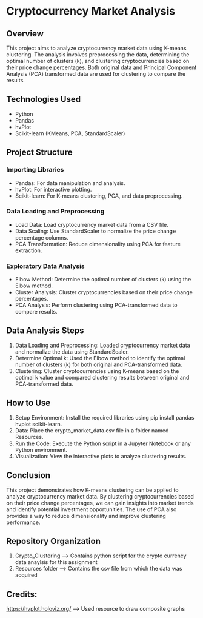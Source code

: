 # Cryptocurrency Market Analysis

## Overview
This project aims to analyze cryptocurrency market data using K-means clustering. The analysis involves preprocessing the data, determining the optimal number of clusters (k), and clustering cryptocurrencies based on their price change percentages. Both original data and Principal Component Analysis (PCA) transformed data are used for clustering to compare the results.

## Technologies Used
* Python
* Pandas
* hvPlot
* Scikit-learn (KMeans, PCA, StandardScaler)

## Project Structure
### Importing Libraries
* Pandas: For data manipulation and analysis.
* hvPlot: For interactive plotting.
* Scikit-learn: For K-means clustering, PCA, and data preprocessing.
### Data Loading and Preprocessing
* Load Data: Load cryptocurrency market data from a CSV file.
* Data Scaling: Use StandardScaler to normalize the price change percentage columns.
* PCA Transformation: Reduce dimensionality using PCA for feature extraction.
### Exploratory Data Analysis
* Elbow Method: Determine the optimal number of clusters (k) using the Elbow method.
* Cluster Analysis: Cluster cryptocurrencies based on their price change percentages.
* PCA Analysis: Perform clustering using PCA-transformed data to compare results.

## Data Analysis Steps
1.  Data Loading and Preprocessing: Loaded cryptocurrency market data and normalize the data using StandardScaler.
2. Determine Optimal k: Used the Elbow method to identify the optimal number of clusters (k) for both original and PCA-transformed data.
3. Clustering: Cluster cryptocurrencies using K-means based on the optimal k value and compared clustering results between original and PCA-transformed data.

## How to Use
1. Setup Environment: Install the required libraries using pip install pandas hvplot scikit-learn.
2. Data: Place the crypto_market_data.csv file in a folder named Resources.
3. Run the Code: Execute the Python script in a Jupyter Notebook or any Python environment.
4. Visualization: View the interactive plots to analyze clustering results.

## Conclusion
This project demonstrates how K-means clustering can be applied to analyze cryptocurrency market data. By clustering cryptocurrencies based on their price change percentages, we can gain insights into market trends and identify potential investment opportunities. The use of PCA also provides a way to reduce dimensionality and improve clustering performance.

## Repository Organization
1. Crypto_Clustering --> Contains python script for the crypto currency data anaylsis for this assignment 
2. Resources folder --> Contains the csv file from which the data was acquired

## Credits: 
https://hvplot.holoviz.org/ --> Used resource to draw composite graphs
